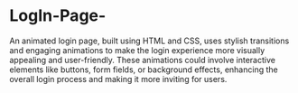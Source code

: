 # LogIn-Page-
An animated login page, built using HTML and CSS, uses stylish transitions and engaging animations to make the login experience more visually appealing and user-friendly. These animations could involve interactive elements like buttons, form fields, or background effects, enhancing the overall login process and making it more inviting for users.
